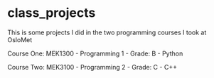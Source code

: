# class_projects
This is some projects I did in the two programming courses I took at OsloMet

Course One: MEK1300 - Programming 1 - Grade: B - Python

Course Two: MEK3100 - Programming 2 - Grade: C - C++
